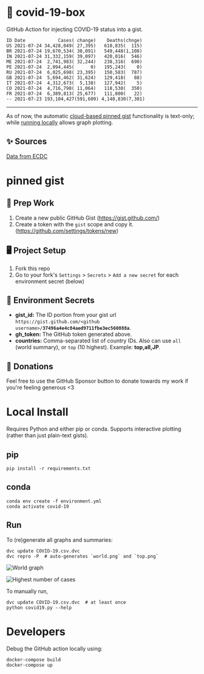 # 🏥 covid-19-box

GitHub Action for injecting COVID-19 status into a gist.

```
ID Date            Cases( change)    Deaths(chnge)
US 2021-07-24 34,428,049( 27,395)   610,835(  115)
BR 2021-07-24 19,670,534( 38,091)   549,448(1,108)
IN 2021-07-24 31,332,159( 39,097)   420,016(  546)
ME 2021-07-24  2,741,983( 32,244)   238,316(  690)
PE 2021-07-24  2,094,445(      0)   195,243(    0)
RU 2021-07-24  6,025,698( 23,395)   150,583(  787)
GB 2021-07-24  5,694,462( 31,624)   129,418(   88)
IT 2021-07-24  4,312,673(  5,138)   127,942(    5)
CO 2021-07-24  4,716,798( 11,064)   118,538(  350)
FR 2021-07-24  6,389,813( 25,677)   111,800(   22)
-- 2021-07-23 193,104,427(591,609) 4,140,830(7,301)
```

---

As of now, the automatic [cloud-based pinned gist](#pinned-gist) functionality is text-only;
while [running locally](#local-install) allows graph plotting.

## ✨ Sources

[Data from ECDC](https://www.ecdc.europa.eu/en/publications-data/download-todays-data-geographic-distribution-covid-19-cases-worldwide)

# pinned gist

## 🎒 Prep Work
1. Create a new public GitHub Gist (https://gist.github.com/)
1. Create a token with the `gist` scope and copy it. (https://github.com/settings/tokens/new)

## 🖥 Project Setup
1. Fork this repo
1. Go to your fork's `Settings` > `Secrets` > `Add a new secret` for each environment secret (below)

## 🤫 Environment Secrets
- **gist_id:** The ID portion from your gist url `https://gist.github.com/<github username>/`**`37496a4e4c84aed9711fbe3ec560888a`**.
- **gh_token:** The GitHub token generated above.
- **countries:** Comma-separated list of country IDs. Also can use `all` (world summary), or `top` (10 highest). Example: **top,all,JP**.

## 💸 Donations

Feel free to use the GitHub Sponsor button to donate towards my work if you're feeling generous <3

# Local Install

Requires Python and either pip or conda. Supports interactive plotting (rather than just plain-text gists).

## pip

```
pip install -r requirements.txt
```

## conda

```
conda env create -f environment.yml
conda activate covid-19
```

## Run

To (re)generate all graphs and summaries:

```
dvc update COVID-19.csv.dvc
dvc repro -P  # auto-generates `world.png` and `top.png`
```

![World graph](world.png)

![Highest number of cases](top.png)

To manually run,

```
dvc update COVID-19.csv.dvc  # at least once
python covid19.py --help
```

# Developers

Debug the GitHub action locally using:

```
docker-compose build
docker-compose up
```
